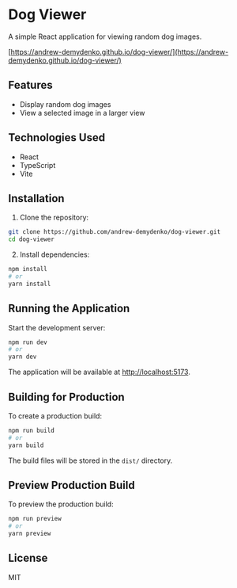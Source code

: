 # Dog Viewer

A simple React application for viewing random dog images.

[https://andrew-demydenko.github.io/dog-viewer/](https://andrew-demydenko.github.io/dog-viewer/)

## Features

- Display random dog images
- View a selected image in a larger view

## Technologies Used

- React
- TypeScript
- Vite

## Installation

1. Clone the repository:

```bash
git clone https://github.com/andrew-demydenko/dog-viewer.git
cd dog-viewer
```

2. Install dependencies:

```bash
npm install
# or
yarn install
```

## Running the Application

Start the development server:

```bash
npm run dev
# or
yarn dev
```

The application will be available at [http://localhost:5173](http://localhost:5173).

## Building for Production

To create a production build:

```bash
npm run build
# or
yarn build
```

The build files will be stored in the `dist/` directory.

## Preview Production Build

To preview the production build:

```bash
npm run preview
# or
yarn preview
```

## License

MIT
